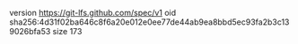 version https://git-lfs.github.com/spec/v1
oid sha256:4d31f02ba646c8f6a20e012e0ee77de44ab9ea8bbd5ec93fa2b3c139026bfa53
size 173
